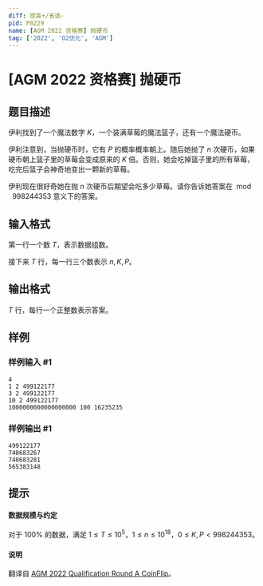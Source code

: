 ```yaml
---
diff: 提高+/省选-
pid: P8229
name: [AGM 2022 资格赛] 抛硬币
tag: ['2022', 'O2优化', 'AGM']
---
```

# [AGM 2022 资格赛] 抛硬币
## 题目描述

伊利找到了一个魔法数字 $K$，一个装满草莓的魔法篮子，还有一个魔法硬币。

伊利注意到，当抛硬币时，它有 $P$ 的概率概率朝上。随后她抛了 $n$ 次硬币，如果硬币朝上篮子里的草莓会变成原来的 $K$ 倍。否则，她会吃掉篮子里的所有草莓，吃完后篮子会神奇地变出一颗新的草莓。

伊利现在很好奇她在抛 $n$ 次硬币后期望会吃多少草莓。请你告诉她答案在 $\bmod\ 998244353$ 意义下的答案。
## 输入格式

第一行一个数 $T$，表示数据组数。

接下来 $T$ 行，每一行三个数表示 $n,K,P$。
## 输出格式

$T$ 行，每行一个正整数表示答案。
## 样例

### 样例输入 #1
```
4
1 2 499122177
3 2 499122177
10 2 499122177
1000000000000000000 100 16235235
```
### 样例输出 #1
```
499122177
748683267
748683281
565383148
```
## 提示

#### 数据规模与约定

对于 $100\%$ 的数据，满足 $1\leq T\leq 10^5$，$1\leq n \leq 10^{18}$，$0\leq K,P<998244353$。

#### 说明

翻译自 [AGM 2022 Qualification Round A CoinFlip](https://judge.agm-contest.com/public/problems/21/text)。
